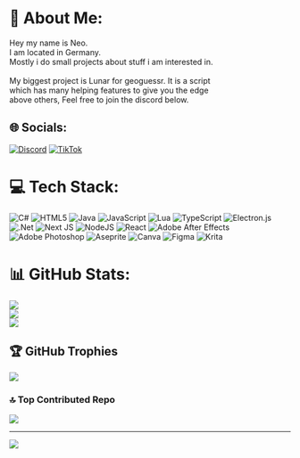 # 💫 About Me:
Hey my name is Neo.<br>I am located in Germany.<br>Mostly i do small projects about stuff i am interested in. <br><br>My biggest project is Lunar for geoguessr. It is a script<br>which has many helping features to give you the edge<br>above others, Feel free to join the discord below.


## 🌐 Socials:
[![Discord](https://img.shields.io/badge/Discord-%237289DA.svg?logo=discord&logoColor=white)](https://discord.gg/TaCumDu36N) [![TikTok](https://img.shields.io/badge/TikTok-%23000000.svg?logo=TikTok&logoColor=white)](https://tiktok.com/@vibe.de) 

# 💻 Tech Stack:
![C#](https://img.shields.io/badge/c%23-%23239120.svg?style=plastic&logo=csharp&logoColor=white) ![HTML5](https://img.shields.io/badge/html5-%23E34F26.svg?style=plastic&logo=html5&logoColor=white) ![Java](https://img.shields.io/badge/java-%23ED8B00.svg?style=plastic&logo=openjdk&logoColor=white) ![JavaScript](https://img.shields.io/badge/javascript-%23323330.svg?style=plastic&logo=javascript&logoColor=%23F7DF1E) ![Lua](https://img.shields.io/badge/lua-%232C2D72.svg?style=plastic&logo=lua&logoColor=white) ![TypeScript](https://img.shields.io/badge/typescript-%23007ACC.svg?style=plastic&logo=typescript&logoColor=white) ![Electron.js](https://img.shields.io/badge/Electron-191970?style=plastic&logo=Electron&logoColor=white) ![.Net](https://img.shields.io/badge/.NET-5C2D91?style=plastic&logo=.net&logoColor=white) ![Next JS](https://img.shields.io/badge/Next-black?style=plastic&logo=next.js&logoColor=white) ![NodeJS](https://img.shields.io/badge/node.js-6DA55F?style=plastic&logo=node.js&logoColor=white) ![React](https://img.shields.io/badge/react-%2320232a.svg?style=plastic&logo=react&logoColor=%2361DAFB) ![Adobe After Effects](https://img.shields.io/badge/Adobe%20After%20Effects-9999FF.svg?style=plastic&logo=Adobe%20After%20Effects&logoColor=white) ![Adobe Photoshop](https://img.shields.io/badge/adobe%20photoshop-%2331A8FF.svg?style=plastic&logo=adobe%20photoshop&logoColor=white) ![Aseprite](https://img.shields.io/badge/Aseprite-FFFFFF?style=plastic&logo=Aseprite&logoColor=#7D929E) ![Canva](https://img.shields.io/badge/Canva-%2300C4CC.svg?style=plastic&logo=Canva&logoColor=white) ![Figma](https://img.shields.io/badge/figma-%23F24E1E.svg?style=plastic&logo=figma&logoColor=white) ![Krita](https://img.shields.io/badge/Krita-203759?style=plastic&logo=krita&logoColor=EEF37B)
# 📊 GitHub Stats:
![](https://github-readme-stats.vercel.app/api?username=neol1no&theme=dracula&hide_border=true&include_all_commits=true&count_private=false)<br/>
![](https://nirzak-streak-stats.vercel.app/?user=neol1no&theme=dracula&hide_border=true)<br/>
![](https://github-readme-stats.vercel.app/api/top-langs/?username=neol1no&theme=dracula&hide_border=true&include_all_commits=true&count_private=false&layout=compact)

## 🏆 GitHub Trophies
![](https://github-profile-trophy.vercel.app/?username=neol1no&theme=merko&no-frame=true&no-bg=true&margin-w=4)

### 🔝 Top Contributed Repo
![](https://github-contributor-stats.vercel.app/api?username=neol1no&limit=5&theme=dracula&combine_all_yearly_contributions=true)

---
[![](https://visitcount.itsvg.in/api?id=neol1no&icon=5&color=4)](https://visitcount.itsvg.in)

<!-- Proudly created with GPRM ( https://gprm.itsvg.in ) -->
